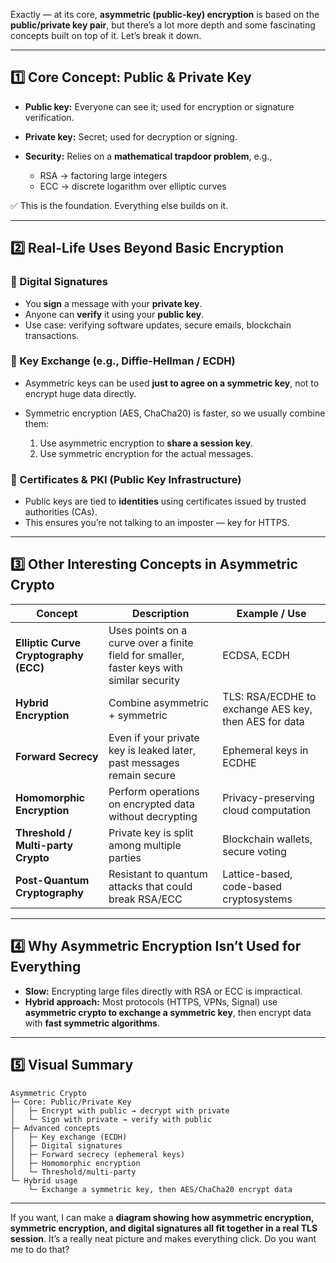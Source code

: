 Exactly — at its core, **asymmetric (public-key) encryption** is based on the **public/private key pair**, but there’s a lot more depth and some fascinating concepts built on top of it. Let’s break it down.

---

## 1️⃣ Core Concept: Public & Private Key

* **Public key:** Everyone can see it; used for encryption or signature verification.
* **Private key:** Secret; used for decryption or signing.
* **Security:** Relies on a **mathematical trapdoor problem**, e.g.,

  * RSA → factoring large integers
  * ECC → discrete logarithm over elliptic curves

✅ This is the foundation. Everything else builds on it.

---

## 2️⃣ Real-Life Uses Beyond Basic Encryption

### 🔹 Digital Signatures

* You **sign** a message with your **private key**.
* Anyone can **verify** it using your **public key**.
* Use case: verifying software updates, secure emails, blockchain transactions.

### 🔹 Key Exchange (e.g., Diffie-Hellman / ECDH)

* Asymmetric keys can be used **just to agree on a symmetric key**, not to encrypt huge data directly.
* Symmetric encryption (AES, ChaCha20) is faster, so we usually combine them:

  1. Use asymmetric encryption to **share a session key**.
  2. Use symmetric encryption for the actual messages.

### 🔹 Certificates & PKI (Public Key Infrastructure)

* Public keys are tied to **identities** using certificates issued by trusted authorities (CAs).
* This ensures you’re not talking to an imposter — key for HTTPS.

---

## 3️⃣ Other Interesting Concepts in Asymmetric Crypto

| Concept                               | Description                                                                               | Example / Use                                         |
| ------------------------------------- | ----------------------------------------------------------------------------------------- | ----------------------------------------------------- |
| **Elliptic Curve Cryptography (ECC)** | Uses points on a curve over a finite field for smaller, faster keys with similar security | ECDSA, ECDH                                           |
| **Hybrid Encryption**                 | Combine asymmetric + symmetric                                                            | TLS: RSA/ECDHE to exchange AES key, then AES for data |
| **Forward Secrecy**                   | Even if your private key is leaked later, past messages remain secure                     | Ephemeral keys in ECDHE                               |
| **Homomorphic Encryption**            | Perform operations on encrypted data without decrypting                                   | Privacy-preserving cloud computation                  |
| **Threshold / Multi-party Crypto**    | Private key is split among multiple parties                                               | Blockchain wallets, secure voting                     |
| **Post-Quantum Cryptography**         | Resistant to quantum attacks that could break RSA/ECC                                     | Lattice-based, code-based cryptosystems               |

---

## 4️⃣ Why Asymmetric Encryption Isn’t Used for Everything

* **Slow:** Encrypting large files directly with RSA or ECC is impractical.
* **Hybrid approach:** Most protocols (HTTPS, VPNs, Signal) use **asymmetric crypto to exchange a symmetric key**, then encrypt data with **fast symmetric algorithms**.

---

## 5️⃣ Visual Summary

```
Asymmetric Crypto
├─ Core: Public/Private Key
│   ├─ Encrypt with public → decrypt with private
│   └─ Sign with private → verify with public
├─ Advanced concepts
│   ├─ Key exchange (ECDH)
│   ├─ Digital signatures
│   ├─ Forward secrecy (ephemeral keys)
│   ├─ Homomorphic encryption
│   └─ Threshold/multi-party
└─ Hybrid usage
    └─ Exchange a symmetric key, then AES/ChaCha20 encrypt data
```

---

If you want, I can make a **diagram showing how asymmetric encryption, symmetric encryption, and digital signatures all fit together in a real TLS session**.
It’s a really neat picture and makes everything click. Do you want me to do that?
